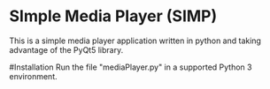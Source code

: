 # SImple Media Player (SIMP)
This is a simple media player application written in python and taking advantage of the PyQt5 library.

#Installation
Run the file "mediaPlayer.py" in a supported Python 3 environment.


